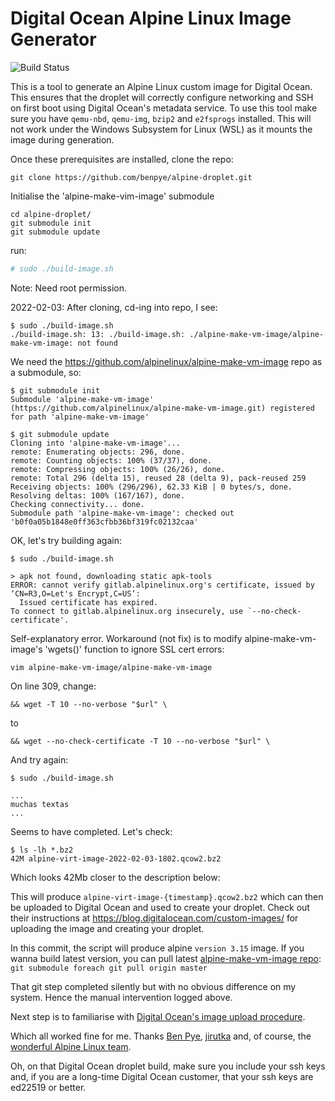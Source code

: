 # Digital Ocean Alpine Linux Image Generator

![Build Status](https://github.com/benpye/alpine-droplet/actions/workflows/build.yml/badge.svg?branch=master)

This is a tool to generate an Alpine Linux custom image for Digital Ocean. This ensures that the droplet will correctly configure networking and SSH on first boot using Digital Ocean's metadata service. To use this tool make sure you have `qemu-nbd`, `qemu-img`, `bzip2` and `e2fsprogs` installed. This will not work under the Windows Subsystem for Linux (WSL) as it mounts the image during generation.

Once these prerequisites are installed, clone the repo:
```
git clone https://github.com/benpye/alpine-droplet.git
```
Initialise the 'alpine-make-vim-image' submodule

```
cd alpine-droplet/
git submodule init
git submodule update
```

run:

```bash
# sudo ./build-image.sh
```

Note: Need root permission.

2022-02-03: After cloning, cd-ing into repo, I see:
```
$ sudo ./build-image.sh 
./build-image.sh: 13: ./build-image.sh: ./alpine-make-vm-image/alpine-make-vm-image: not found
```

We need the https://github.com/alpinelinux/alpine-make-vm-image repo as a submodule, so:

```
$ git submodule init
Submodule 'alpine-make-vm-image' (https://github.com/alpinelinux/alpine-make-vm-image.git) registered for path 'alpine-make-vm-image'

$ git submodule update
Cloning into 'alpine-make-vm-image'...
remote: Enumerating objects: 296, done.
remote: Counting objects: 100% (37/37), done.
remote: Compressing objects: 100% (26/26), done.
remote: Total 296 (delta 15), reused 28 (delta 9), pack-reused 259
Receiving objects: 100% (296/296), 62.33 KiB | 0 bytes/s, done.
Resolving deltas: 100% (167/167), done.
Checking connectivity... done.
Submodule path 'alpine-make-vm-image': checked out 'b0f0a05b1848e0ff363cfbb36bf319fc02132caa'
```

OK, let's try building again:

```
$ sudo ./build-image.sh 

> apk not found, downloading static apk-tools
ERROR: cannot verify gitlab.alpinelinux.org's certificate, issued by ‘CN=R3,O=Let's Encrypt,C=US’:
  Issued certificate has expired.
To connect to gitlab.alpinelinux.org insecurely, use `--no-check-certificate'.
```

Self-explanatory error. Workaround (not fix) is to modify alpine-make-vm-image's 'wgets()' function to ignore SSL cert errors:

```
vim alpine-make-vm-image/alpine-make-vm-image
```
On line 309, change:
```
&& wget -T 10 --no-verbose "$url" \
```
to
```
&& wget --no-check-certificate -T 10 --no-verbose "$url" \
```
And try again:

```
$ sudo ./build-image.sh 

...
muchas textas
...
```
Seems to have completed. Let's check:

```
$ ls -lh *.bz2
42M alpine-virt-image-2022-02-03-1802.qcow2.bz2
```

Which looks 42Mb closer to the description below:

This will produce `alpine-virt-image-{timestamp}.qcow2.bz2` which can then be uploaded to Digital Ocean and used to create your droplet. Check out their instructions at https://blog.digitalocean.com/custom-images/ for uploading the image and creating your droplet.

In this commit, the script will produce alpine `version 3.15` image. If you wanna build latest version, you can pull latest [alpine-make-vm-image repo](https://github.com/alpinelinux/alpine-make-vm-image): `git submodule foreach git pull origin master`

That git step completed silently but with no obvious difference on my system. Hence the manual intervention logged above.

Next step is to familiarise with [Digital Ocean's image upload procedure](https://docs.digitalocean.com/products/images/custom-images/how-to/upload/).

Which all worked fine for me. Thanks [Ben Pye](https://github.com/benpye/alpine-droplet), [jirutka](https://github.com/alpinelinux/alpine-make-vm-image/) and, of course, the [wonderful Alpine Linux team](https://alpinelinux.org/).

Oh, on that Digital Ocean droplet build, make sure you include your ssh keys and, if you are a long-time Digital Ocean customer, that your ssh keys are ed22519 or better.
